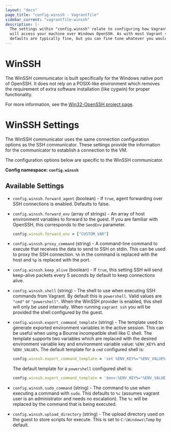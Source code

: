 ```yaml
---
layout: "docs"
page_title: "config.winssh - Vagrantfile"
sidebar_current: "vagrantfile-winssh"
description: |-
  The settings within "config.winssh" relate to configuring how Vagrant
  will access your machine over Windows OpenSSH. As with most Vagrant settings, the
  defaults are typically fine, but you can fine tune whatever you would like.
---
```


# WinSSH

The WinSSH communicator is built specifically for the Windows native
port of OpenSSH. It does not rely on a POSIX-like environment which
removes the requirement of extra software installation (like cygwin)
for proper functionality.

For more information, see the [Win32-OpenSSH project page](https://github.com/PowerShell/Win32-OpenSSH/).

# WinSSH Settings

The WinSSH communicator uses the same connection configuration options
as the SSH communicator. These settings provide the information for the
communicator to establish a connection to the VM.

The configuration options below are specific to the WinSSH communicator.

**Config namespace: `config.winssh`**

## Available Settings

* `config.winssh.forward_agent` (boolean) - If `true`, agent forwarding over SSH
connections is enabled. Defaults to false.

* `config.winssh.forward_env` (array of strings) - An array of host environment
variables to forward to the guest. If you are familiar with OpenSSH, this corresponds
to the `SendEnv` parameter.

    ```ruby
    config.winssh.forward_env = ["CUSTOM_VAR"]
    ```
* `config.winssh.proxy_command` (string) - A command-line command to execute that
receives the data to send to SSH on stdin. This can be used to proxy the SSH connection.
`%h` in the command is replaced with the host and `%p` is replaced with the port.

* `config.winssh.keep_alive` (boolean) - If `true`, this setting SSH will send keep-alive
packets every 5 seconds by default to keep connections alive.

* `config.winssh.shell` (string) - The shell to use when executing SSH commands from
Vagrant. By default this is `powershell`. Valid values are `"cmd"` or `"powershell"`.
When the WinSSH provider is enabled, this shell will only be used internally. When
running `vagrant ssh` you will be provided the shell configured by the guest.

* `config.winssh.export_command_template` (string) - The template used to generate
exported environment variables in the active session. This can be useful
when using a Bourne incompatible shell like C shell. The template supports
two variables which are replaced with the desired environment variable key and
environment variable value: `%ENV_KEY%` and `%ENV_VALUE%`. The default template
for a `cmd` configured shell is:

    ```ruby
    config.winssh.export_command_template = 'set %ENV_KEY%="%ENV_VALUE%"'
    ```

    The default template for a `powershell` configured shell is:

    ```ruby
    config.winssh.export_command_template = '$env:%ENV_KEY%="%ENV_VALUE%"'
    ```

* `config.winssh.sudo_command` (string) - The command to use when executing a command
with `sudo`. This defaults to `%c` (assumes vagrant user is an administrator
and needs no escalation). The `%c` will be replaced by the command that is
being executed.

* `config.winssh.upload_directory` (string) - The upload directory used on the guest
to store scripts for execute. This is set to `C:\Windows\Temp` by default.
